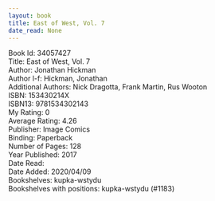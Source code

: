 ```yaml
---
layout: book
title: East of West, Vol. 7
date_read: None
---
```


Book Id: 34057427<br />
Title: East of West, Vol. 7<br />
Author: Jonathan Hickman<br />
Author l-f: Hickman, Jonathan<br />
Additional Authors: Nick Dragotta, Frank Martin, Rus Wooton<br />
ISBN: 153430214X<br />
ISBN13: 9781534302143<br />
My Rating: 0<br />
Average Rating: 4.26<br />
Publisher: Image Comics<br />
Binding: Paperback<br />
Number of Pages: 128<br />
Year Published: 2017<br />
Date Read: <br />
Date Added: 2020/04/09<br />
Bookshelves: kupka-wstydu<br />
Bookshelves with positions: kupka-wstydu (#1183)<br />

